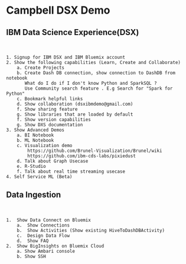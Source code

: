 # Campbell DSX Demo


## IBM Data Science Experience(DSX) ##
</br>

    1. Signup for IBM DSX and IBM Bluemix account
    2. Show the following capabilities (Learn, Create and Collaborate)
        a. Create Projects    
        b. Create Dash DB connection, show connection to DashDB from notebook
           What do I do if I don't know Python and SparkSQL ? 
           Use Community search feature . E.g Search for "Spark for Python"
        c. Bookmark helpful links
        d. Show collaboration (dsxibmdemo@gmail.com)
        f. Show sharing feature
        g. Show libraries that are loaded by default
        f. Show version capabilities
        g. Show DXS documentation        
    3. Show Advanced Demos   
        a. BI Notebook
        b. ML Notebook
        c. Visualization demo
            https://github.com/Brunel-Visualization/Brunel/wiki
            https://github.com/ibm-cds-labs/pixiedust          
        d. Talk about Graph Usecase
        e. R-Studio
        f. Talk about real time streaming usecase
    4. Self Service ML (Beta)        

## Data Ingestion ##

</br>

    1.  Show Data Connect on Bluemix
        a.  Show Connections
        b.  Show Activities (Show existing HiveToDashDBActivity)
        c.  Design Data Flow
        d.  Show FAQ
    2.  Show BigInsights on Bluemix Cloud
        a. Show Ambari console
        b. Show SSH


    

